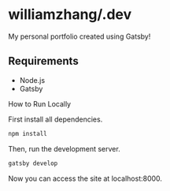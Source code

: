 # williamzhang/.dev
My personal portfolio created using Gatsby!

## Requirements
* Node.js
* Gatsby

How to Run Locally

First install all dependencies.
```bash
npm install
```
Then, run the development server.
```bash
gatsby develop
```
Now you can access the site at localhost:8000.
